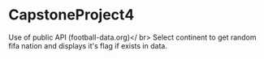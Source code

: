 # CapstoneProject4
Use of public API (football-data.org)</ br>
Select continent to get random fifa nation and displays it's flag if exists in data.
